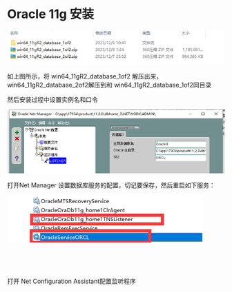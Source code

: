 # Oracle 11g 安装

​![image](assets/image-20231209115638-8qbcr0s.png)​

如上图所示，将 win64_11gR2_database_1of2 解压出来，win64_11gR2_database_2of2解压到和 win64_11gR2_database_1of2同目录

然后安装过程中设置实例名和口令

​![image](assets/image-20231209115832-avxxxwv.png)​

打开Net Manager 设置数据库服务的配置，切记要保存，然后重启如下服务：

​![image](assets/image-20231209115941-u032vuy.png)​

‍

‍

打开 Net Configuration Assistant配置监听程序

‍
